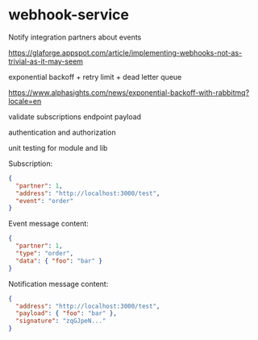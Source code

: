 # webhook-service
Notify integration partners about events




https://glaforge.appspot.com/article/implementing-webhooks-not-as-trivial-as-it-may-seem


exponential backoff
+
retry limit
+
dead letter queue

https://www.alphasights.com/news/exponential-backoff-with-rabbitmq?locale=en


validate subscriptions endpoint payload


authentication and authorization


unit testing for module and lib

Subscription:
```json
{
  "partner": 1,
  "address": "http://localhost:3000/test",
  "event": "order"
}
```

Event message content:
```json
{
  "partner": 1,
  "type": "order",
  "data": { "foo": "bar" }
}
```

Notification message content:
```json
{
  "address": "http://localhost:3000/test",
  "payload": { "foo": "bar" },
  "signature": "zqGJpeN..."
}
```
